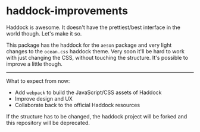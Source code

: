 # haddock-improvements
Haddock is awesome. It doesn't have the prettiest/best interface in the world
though. Let's make it so.

This package has the haddock for the `aeson` package and very light changes to
the `ocean.css` haddock theme. Very soon it'll be hard to work with just
changing the CSS, without touching the structure.  It's possible to improve a
little though.

- - -

What to expect from now:
- Add `webpack` to build the JavaScript/CSS assets of Haddock
- Improve design and UX
- Collaborate back to the official Haddock resources

If the structure has to be changed, the haddock project will be forked and
this repository will be deprecated.
